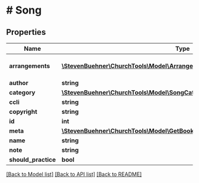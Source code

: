 # # Song

## Properties

Name | Type | Description | Notes
------------ | ------------- | ------------- | -------------
**arrangements** | [**\StevenBuehner\ChurchTools\Model\Arrangement1[]**](Arrangement1.md) | All arrangements for that song | [optional]
**author** | **string** |  | [optional]
**category** | [**\StevenBuehner\ChurchTools\Model\SongCategory**](SongCategory.md) |  | [optional]
**ccli** | **string** |  | [optional]
**copyright** | **string** |  | [optional]
**id** | **int** |  | [optional]
**meta** | [**\StevenBuehner\ChurchTools\Model\GetBookings200ResponseDataInnerBaseMeta**](GetBookings200ResponseDataInnerBaseMeta.md) |  | [optional]
**name** | **string** |  | [optional]
**note** | **string** |  | [optional]
**should_practice** | **bool** |  | [optional]

[[Back to Model list]](../../README.md#models) [[Back to API list]](../../README.md#endpoints) [[Back to README]](../../README.md)
